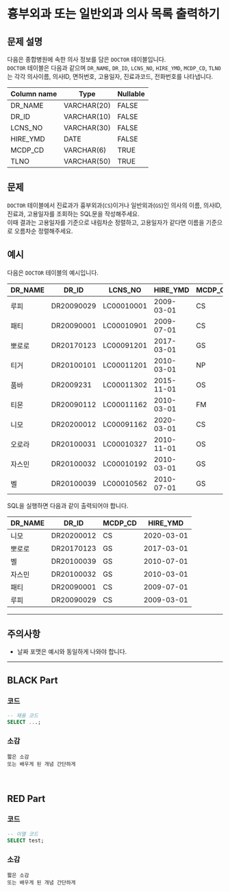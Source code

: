 # 흉부외과 또는 일반외과 의사 목록 출력하기

## 문제 설명

다음은 종합병원에 속한 의사 정보를 담은 `DOCTOR` 테이블입니다.  
`DOCTOR` 테이블은 다음과 같으며 `DR_NAME`, `DR_ID`, `LCNS_NO`, `HIRE_YMD`, `MCDP_CD`, `TLNO` 는 각각 의사이름, 의사ID, 면허번호, 고용일자, 진료과코드, 전화번호를 나타냅니다.

| Column name | Type         | Nullable |
|-------------|--------------|----------|
| DR_NAME     | VARCHAR(20)  | FALSE    |
| DR_ID       | VARCHAR(10)  | FALSE    |
| LCNS_NO     | VARCHAR(30)  | FALSE    |
| HIRE_YMD    | DATE         | FALSE    |
| MCDP_CD     | VARCHAR(6)   | TRUE     |
| TLNO        | VARCHAR(50)  | TRUE     |



## 문제

`DOCTOR` 테이블에서 진료과가 흉부외과(`CS`)이거나 일반외과(`GS`)인 의사의 이름, 의사ID, 진료과, 고용일자를 조회하는 SQL문을 작성해주세요.  
이때 결과는 고용일자를 기준으로 내림차순 정렬하고, 고용일자가 같다면 이름을 기준으로 오름차순 정렬해주세요.



## 예시

다음은 `DOCTOR` 테이블의 예시입니다.

| DR_NAME | DR_ID      | LCNS_NO    | HIRE_YMD  | MCDP_CD | TLNO        |
|---------|------------|------------|-----------|---------|-------------|
| 루피    | DR20090029 | LC00010001 | 2009-03-01| CS      | 01085482011 |
| 패티    | DR20090001 | LC00010901 | 2009-07-01| CS      | 01085220122 |
| 뽀로로  | DR20170123 | LC00091201 | 2017-03-01| GS      | 01034969210 |
| 티거    | DR20100101 | LC00011201 | 2010-03-01| NP      | 01034229818 |
| 품바    | DR2009231  | LC00011302 | 2015-11-01| OS      | 01049840278 |
| 티몬    | DR20090112 | LC00011162 | 2010-03-01| FM      | 01094622190 |
| 니모    | DR20200012 | LC00091162 | 2020-03-01| CS      | 01098483921 |
| 오로라  | DR20100031 | LC00010327 | 2010-11-01| OS      | 01098428957 |
| 자스민  | DR20100032 | LC00010192 | 2010-03-01| GS      | 01023981922 |
| 벨      | DR20100039 | LC00010562 | 2010-07-01| GS      | 01058390758 |

SQL을 실행하면 다음과 같이 출력되어야 합니다.

| DR_NAME | DR_ID      | MCDP_CD | HIRE_YMD  |
|---------|------------|---------|-----------|
| 니모    | DR20200012 | CS      | 2020-03-01|
| 뽀로로  | DR20170123 | GS      | 2017-03-01|
| 벨      | DR20100039 | GS      | 2010-07-01|
| 자스민  | DR20100032 | GS      | 2010-03-01|
| 패티    | DR20090001 | CS      | 2009-07-01|
| 루피    | DR20090029 | CS      | 2009-03-01|

---

## 주의사항

- 날짜 포맷은 예시와 동일하게 나와야 합니다.

---

## BLACK Part

### 코드
```sql
-- 재용 코드
SELECT ...;
```
### 소감
```plaintext
짧은 소감
또는 배우게 된 개념 간단하게
```

<br/>


## RED Part

### 코드
```sql
-- 이열 코드
SELECT test;
```
### 소감
```plaintext
짧은 소감
또는 배우게 된 개념 간단하게
```



